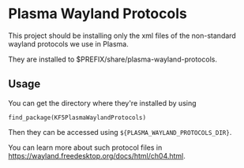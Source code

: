 # Plasma Wayland Protocols

This project should be installing only the xml files of the non-standard wayland
protocols we use in Plasma.

They are installed to $PREFIX/share/plasma-wayland-protocols.

## Usage
You can get the directory where they're installed by using

    find_package(KF5PlasmaWaylandProtocols)

Then they can be accessed using `${PLASMA_WAYLAND_PROTOCOLS_DIR}`.

You can learn more about such protocol files in
https://wayland.freedesktop.org/docs/html/ch04.html.
